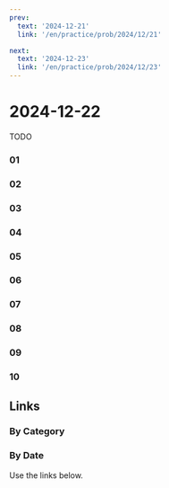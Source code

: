 ```yaml
---
prev:
  text: '2024-12-21'
  link: '/en/practice/prob/2024/12/21'

next:
  text: '2024-12-23'
  link: '/en/practice/prob/2024/12/23'
---
```


# 2024-12-22

TODO

### 01

### 02

### 03

### 04

### 05

### 06

### 07

### 08

### 09

### 10

## Links

[<Badge type="tip" text="Check Solution"/>](/en/learning/prob/2024/12/22)

### By Category

[<Badge type="tip" text="<--"/>](/en/practice/prob/2024/12/18)
[<Badge type="tip" text="Calendar"/>](/en/practice/calendar/2024/12)
[<Badge type="info" text="-->"/>](/en/practice/prob/2024/12/25)

### By Date

Use the links below.